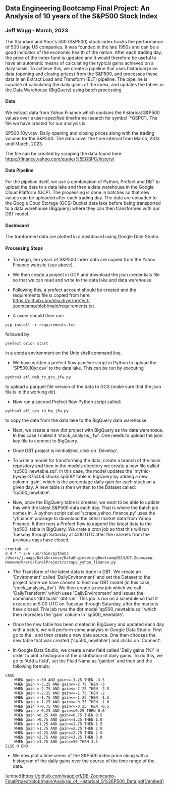 ## Data Engineering Bootcamp Final Project: An Analysis of 10 years of the S&P500 Stock Index
### Jeff Wagg - March, 2023

The Standard and Poor's 500 (S&P500) stock index tracks the performance of 500 large US companies. It was founded in the late 1950s and can be a good indicator of the economic health of the nation. After each trading day, the price of the index fund is updated and it would therefore be useful to have an automatic means of calculating the typical gains achieved on a daily basis. To achieve this, we create a pipeline that uses historical price data (opening and closing prices) from the S&P500, and processes these data in an Extract Load and Transform (ELT) pipeline. The pipeline is capable of calculating the daily gains of the index, and updates the tables in the Data Warehouse (BigQuery) using batch processing. 

#### Data

We extract data from Yahoo Finance which contains the historical S&P500 values over a user-specified timeframe (search for symbol '^GSPC'). The file we have created for our analysis is: 

SP500_10yr.csv: Daily opening and closing prices along with the trading volume for the S&P500. The data cover the time interval from March, 2013 until March, 2023. 

The file can be created by scraping the data found here: https://finance.yahoo.com/quote/%5EGSPC/history/

#### Data Pipeline

For the pipeline itself, we use a combination of Python, Prefect and DBT to upload the data to a data lake and then a data warehouse in the Google Cloud Platform (GCP). The processing is done in batches so that new values can be uploaded after each trading day. The data are uploaded to the Google Coud Storage (GCS) Bucket data lake before being transported to a data warehouse (Bigquery) where they can then transformed with our DBT model. 

#### Dashboard

The tranformed data are plotted in a dashboard using Google Date Studio.  

#### Processing Steps

- To begin, ten years of S&P500 index data are copied from the Yahoo Finance website (see above). 

- We then create a project in GCP and download the json credentials file so that we can read and write to the data lake and data warehouse. 

- Following this, a prefect account should be created and the requirements file is copied from here: https://github.com/discdiver/prefect-zoomcamp/blob/main/requirements.txt .

- A useer should then run: 
```
pip install -r requirements.txt
```
followed by:
```
prefect orion start
```
in a conda environment on the Unix shell command line.

- We have written a prefect flow pipeline script in Python to upload the 'SP500_10yr.csv' to the data lake. This can be run by executing
```
python3 etl_web_to_gcs_jfw.py
```
to upload a parquet file version of the data to GCS (make sure that the json file is in the working dir). 

- Now run a second Prefect flow Python script called: 
```
python3 etl_gcs_to_bq_jfw.py
```
to copy the data from the data lake to the BigQuery data warehouse. 

- Next, we create a new dbt project with BigQuery as the data warehosue. In this case I called it 'stock_analysis_jfw'. One needs to upload the json key file to connect to BigQuery.

- Once DBT project is inintialized, click on 'Develop'.

- To write a model for transforming the data, create a branch of the main repository and then in the models directory we create a new file called 'sp500_newtable.sql'. In this case, the model updates the 'mythic-byway-375404.stocks.sp500' table in BigQuery by adding a new column 'gain', which is the percentage daily gain for each stock on a given day. A new table is then written to the Dataset called: 'sp500_newtable'. 

- Now, once the BigQuery table is created, we want to be able to update this with the latest S&P500 data each day. That is where the batch job comes in. A python script called 'scrape_yahoo_finance.py' uses the 'yfinance' package to download the latest market data from Yahoo Finance. It then runs a Prefect flow to append the latest data to the 'sp500' table in BigQuery. We crate a cron job so that this will run Tuesday through Saturday at 4:00 UTC after the markets from the previous days have closed. 

```
crontab -e
0 4 * * 2-6 /usr/bin/python3 /Users/j.wagg/DataScience/DataEngineeringBootcamp2023/DE-Zoomcamp-Homework/src/FinalProject/scrape_yahoo_finance.py
```

- The Transform of the latest data is done in DBT. We create an 'Environment' called 'DailyEnvironment' and set the Dataset to the project name we have chosen to host our DBT model (in this case, 'stock_analysis_jfw'). We then create a new job which we call 'DailyTransform' which uses 'DailyEnvironment' and issues the commands 'dbt build' 'dbt run'. This job is run on a schedule so that it executes at 5:00 UTC on Tuesday through Saturday, after the markets have closed. This job runs the dbt model 'sp500_newtable.sql' which then recreates the 'gain' column in 'sp500_newtable'. 

- Once the new table has been created in BigQuery and updated each day with a batch, we will perform some analysis in Google Data Studio. First go to the <URL>, and then create a new data source. One then chooses the new table that was created ('sp500_newtable') and clicks on 'Connect'. 

- In Google Data Studio, we create a new field called 'Daily gains (%)' in order to plot a histogram of the distribution of daily gains. To do this, we go to 'Add a field', set the Field Name as 'gainbin' and then add the following formula: 

```
CASE 
    WHEN gain >-50 AND gain<=-3.25 THEN -3.5
    WHEN gain >-3.25 AND gain<=-2.75 THEN -3
    WHEN gain >-2.75 AND gain<=-2.25 THEN -2.5
    WHEN gain >-2.25 AND gain<=-1.75 THEN -2
    WHEN gain >-1.75 AND gain<=-1.25 THEN -1.5
    WHEN gain >-1.25 AND gain<=-0.75 THEN -1.0
    WHEN gain >-0.75 AND gain<=-0.25 THEN -0.5
    WHEN gain >-0.25 AND gain<=0.25 THEN 0.0
    WHEN gain >0.25 AND gain<=0.75 THEN 0.5
    WHEN gain >0.75 AND gain<=1.25 THEN 1.0
    WHEN gain >1.25 AND gain<=1.75 THEN 1.5
    WHEN gain >1.75 AND gain<=2.25 THEN 2.0
    WHEN gain >2.25 AND gain<=2.75 THEN 2.5
    WHEN gain >2.75 AND gain<=3.25 THEN 3.0
    WHEN gain >3.25 AND gain<=50 THEN 3.5
ELSE 0 END
```

- We now plot a time series of the S&P500 index price along with a histogram of the daily gains over the course of the time range of the data. 
              
[embed]https://github.com/waggjeff/DE-Zoomcamp-FinalProject/blob/main/Analysis_of_Historical_S%26P500_Data.pdf[/embed]
